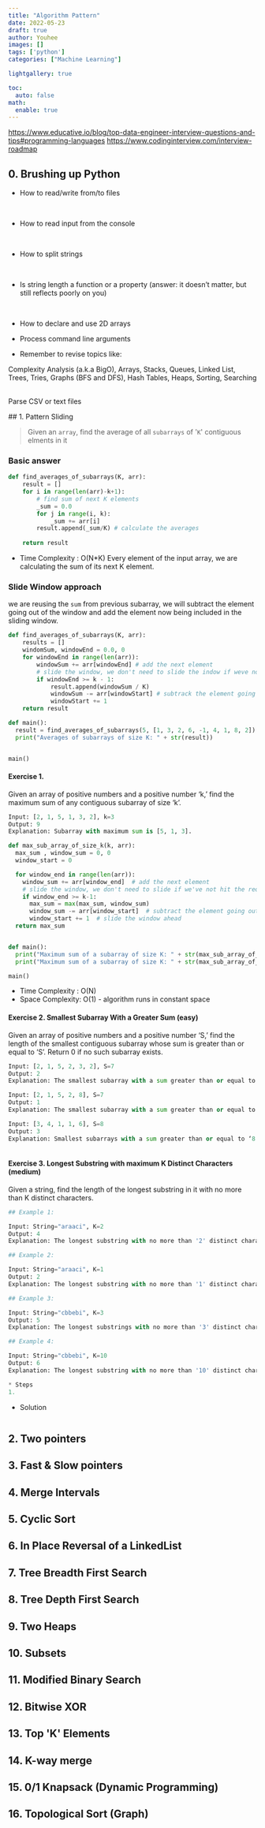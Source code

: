 ```yaml
---
title: "Algorithm Pattern"
date: 2022-05-23
draft: true
author: Youhee
images: []
tags: ['python']
categories: ["Machine Learning"]

lightgallery: true

toc:
  auto: false
math:
  enable: true
---
```

https://www.educative.io/blog/top-data-engineer-interview-questions-and-tips#programming-languages
https://www.codinginterview.com/interview-roadmap
## 0. Brushing up Python 
* How to read/write from/to files

​

* How to read input from the console

​

* How to split strings

​

* Is string length a function or a property (answer: it doesn’t matter, but still reflects poorly on you)

​

* How to declare and use 2D arrays

* Process command line arguments

* Remember to revise topics like:

Complexity Analysis (a.k.a BigO), Arrays, Stacks, Queues, Linked List, Trees, Tries, Graphs (BFS and DFS), Hash Tables, Heaps, Sorting, Searching
​



Parse CSV or text files

​## 1. Pattern Sliding
> Given an `array`, find the average of all `subarrays` of '`K`' contiguous elments in it 

### Basic answer
```python 
def find_averages_of_subarrays(K, arr):
    result = [] 
    for i in range(len(arr)-k+1):
        # find sum of next K elements
        _sum = 0.0
        for j in range(i, k):
            _sum += arr[i]
        result.append(_sum/K) # calculate the averages
    
    return result 
```
* Time Complexity : O(N*K)
Every element of the input array, we are calculating the sum of its next K element. 

### Slide Window approach 
we are reusing the `sum` from previous subarray, we will subtract the element going out of the window and add the element now being included in the sliding window. 

```python 
def find_averages_of_subarrays(K, arr):
    results = []
    windomSum, windowEnd = 0.0, 0
    for windowEnd in range(len(arr)):
        windowSum += arr[windowEnd] # add the next element
        # slide the window, we don't need to slide the indow if weve not hit the requeired window
        if windowEnd >= k - 1:
            result.append(windowSum / K)
            windowSum -= arr[windowStart] # subtrack the element going out 
            windowStart += 1
    return result 

def main():
  result = find_averages_of_subarrays(5, [1, 3, 2, 6, -1, 4, 1, 8, 2])
  print("Averages of subarrays of size K: " + str(result))


main()
```
#### Exercise 1. 
Given an array of positive numbers and a positive number ‘k,’ find the maximum sum of any contiguous subarray of size ‘k’.

```python 
Input: [2, 1, 5, 1, 3, 2], k=3 
Output: 9
Explanation: Subarray with maximum sum is [5, 1, 3].
```
```python 
def max_sub_array_of_size_k(k, arr):
  max_sum , window_sum = 0, 0
  window_start = 0

  for window_end in range(len(arr)):
    window_sum += arr[window_end]  # add the next element
    # slide the window, we don't need to slide if we've not hit the required window size of 'k'
    if window_end >= k-1:
      max_sum = max(max_sum, window_sum)
      window_sum -= arr[window_start]  # subtract the element going out
      window_start += 1  # slide the window ahead
  return max_sum


def main():
  print("Maximum sum of a subarray of size K: " + str(max_sub_array_of_size_k(3, [2, 1, 5, 1, 3, 2])))
  print("Maximum sum of a subarray of size K: " + str(max_sub_array_of_size_k(2, [2, 3, 4, 1, 5])))

main()
```
* Time Complexity : O(N) 
* Space Complexity: O(1) - algorithm runs in constant space

#### Exercise 2. Smallest Subarray With a Greater Sum (easy)

Given an array of positive numbers and a positive number ‘S,’ find the length of the smallest contiguous subarray whose sum is greater than or equal to ‘S’. Return 0 if no such subarray exists.

```python
Input: [2, 1, 5, 2, 3, 2], S=7
Output: 2
Explanation: The smallest subarray with a sum greater than or equal to ‘7’ is [5, 2].

Input: [2, 1, 5, 2, 8], S=7
Output: 1
Explanation: The smallest subarray with a sum greater than or equal to ‘7’ is [8].

Input: [3, 4, 1, 1, 6], S=8
Output: 3
Explanation: Smallest subarrays with a sum greater than or equal to ‘8’ are [3, 4, 1] or [1, 1, 6].
```



```python 

```
#### Exercise 3. Longest Substring with maximum K Distinct Characters (medium)

Given a string, find the length of the longest substring in it with no more than K distinct characters.

```python
## Example 1:

Input: String="araaci", K=2
Output: 4
Explanation: The longest substring with no more than '2' distinct characters is "araa".

## Example 2:

Input: String="araaci", K=1
Output: 2
Explanation: The longest substring with no more than '1' distinct characters is "aa".

## Example 3:

Input: String="cbbebi", K=3
Output: 5
Explanation: The longest substrings with no more than '3' distinct characters are "cbbeb" & "bbebi".

## Example 4:

Input: String="cbbebi", K=10
Output: 6
Explanation: The longest substring with no more than '10' distinct characters is "cbbebi".

* Steps
1. 
```
* Solution 
```python 


```



## 2. Two pointers
## 3. Fast & Slow pointers
## 4. Merge Intervals
## 5. Cyclic Sort
## 6. In Place Reversal of a LinkedList
## 7. Tree Breadth First Search 
## 8. Tree Depth First Search 
## 9. Two Heaps
## 10. Subsets
## 11. Modified Binary Search 
## 12. Bitwise XOR 
## 13. Top 'K' Elements
## 14. K-way merge
## 15. 0/1 Knapsack (Dynamic Programming)
## 16. Topological Sort (Graph)
